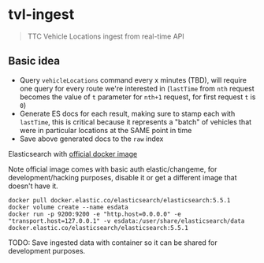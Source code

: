 # tvl-ingest

> TTC Vehicle Locations ingest from real-time API

## Basic idea
- Query `vehicleLocations` command every x minutes (TBD), will require one query for every route we're interested in (`lastTime` from `nth` request becomes the value of `t` parameter for `nth+1` request, for first request `t` is `0`)
- Generate ES docs for each result, making sure to stamp each with `lastTime`, this is critical because it represents a "batch" of vehicles that were in particular locations at the SAME point in time
- Save above generated docs to the `raw` index

Elasticsearch with [official docker image](https://www.elastic.co/guide/en/elasticsearch/reference/current/docker.html#docker-cli-run-prod-mode)

Note official image comes with basic auth elastic/changeme, for development/hacking purposes, disable it or get a different image that doesn't have it.

```
docker pull docker.elastic.co/elasticsearch/elasticsearch:5.5.1
docker volume create --name esdata
docker run -p 9200:9200 -e "http.host=0.0.0.0" -e "transport.host=127.0.0.1" -v esdata:/user/share/elasticsearch/data docker.elastic.co/elasticsearch/elasticsearch:5.5.1
```

TODO: Save ingested data with container so it can be shared for development purposes.
